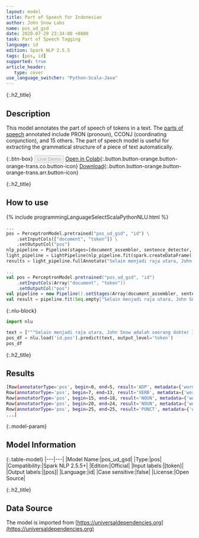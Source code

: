 ```yaml
---
layout: model
title: Part of Speech for Indonesian
author: John Snow Labs
name: pos_ud_gsd
date: 2020-07-29 23:34:00 +0800
task: Part of Speech Tagging
language: id
edition: Spark NLP 2.5.5
tags: [pos, id]
supported: true
article_header:
   type: cover
use_language_switcher: "Python-Scala-Java"
---
```


{:.h2_title}
## Description
This model annotates the part of speech of tokens in a text. The [parts of speech](https://universaldependencies.org/u/pos/) annotated include PRON (pronoun), CCONJ (coordinating conjunction), and 15 others. The part of speech model is useful for extracting the grammatical structure of a piece of text automatically.

{:.btn-box}
<button class="button button-orange" disabled>Live Demo</button>
[Open in Colab](https://colab.research.google.com/github/JohnSnowLabs/spark-nlp-workshop/blob/2da56c087da53a2fac1d51774d49939e05418e57/tutorials/Certification_Trainings/Public/6.Playground_DataFrames.ipynb){:.button.button-orange.button-orange-trans.co.button-icon}
[Download](https://s3.amazonaws.com/auxdata.johnsnowlabs.com/public/models/pos_ud_gsd_id_2.5.5_2.4_1596054136894.zip){:.button.button-orange.button-orange-trans.arr.button-icon}

{:.h2_title}
## How to use 

<div class="tabs-box" markdown="1">

{% include programmingLanguageSelectScalaPythonNLU.html %}

```python
...
pos = PerceptronModel.pretrained("pos_ud_gsd", "id") \
    .setInputCols(["document", "token"]) \
    .setOutputCol("pos")
nlp_pipeline = Pipeline(stages=[document_assembler, sentence_detector, tokenizer, pos])
light_pipeline = LightPipeline(nlp_pipeline.fit(spark.createDataFrame([['']]).toDF("text")))
results = light_pipeline.fullAnnotate("Selain menjadi raja utara, John Snow adalah seorang dokter Inggris dan pemimpin dalam pengembangan anestesi dan kebersihan medis.")
```

```scala
...
val pos = PerceptronModel.pretrained("pos_ud_gsd", "id")
    .setInputCols(Array("document", "token"))
    .setOutputCol("pos")
val pipeline = new Pipeline().setStages(Array(document_assembler, sentence_detector, tokenizer, pos))
val result = pipeline.fit(Seq.empty["Selain menjadi raja utara, John Snow adalah seorang dokter Inggris dan pemimpin dalam pengembangan anestesi dan kebersihan medis."].toDS.toDF("text")).transform(data)
```

{:.nlu-block}
```python
import nlu

text = ["""Selain menjadi raja utara, John Snow adalah seorang dokter Inggris dan pemimpin dalam pengembangan anestesi dan kebersihan medis."""]
pos_df = nlu.load('id.pos').predict(text, output_level='token')
pos_df
```

</div>

{:.h2_title}
## Results

```bash
[Row(annotatorType='pos', begin=0, end=5, result='ADP', metadata={'word': 'Selain'}),
Row(annotatorType='pos', begin=7, end=13, result='VERB', metadata={'word': 'menjadi'}),
Row(annotatorType='pos', begin=15, end=18, result='NOUN', metadata={'word': 'raja'}),
Row(annotatorType='pos', begin=20, end=24, result='NOUN', metadata={'word': 'utara'}),
Row(annotatorType='pos', begin=25, end=25, result='PUNCT', metadata={'word': ','}),
...]
```

{:.model-param}
## Model Information

{:.table-model}
|---|---|
|Model Name:|pos_ud_gsd|
|Type:|pos|
|Compatibility:|Spark NLP 2.5.5+|
|Edition:|Official|
|Input labels:|[token]|
|Output labels:|[pos]|
|Language:|id|
|Case sensitive:|false|
|License:|Open Source|

{:.h2_title}
## Data Source
The model is imported from [https://universaldependencies.org](https://universaldependencies.org)